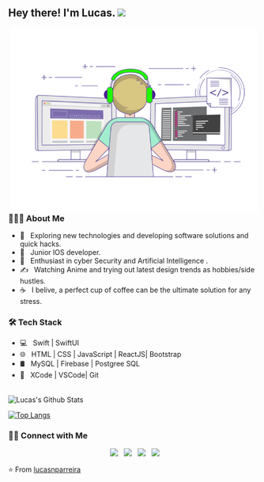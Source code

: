 <h2> Hey there! I'm Lucas. <img src="https://github.com/souvikguria98/souvikguria98/blob/master/Hi.gif" width="25"></h2>
<img align="right" alt="GIF" src="https://raw.githubusercontent.com/devSouvik/devSouvik/master/gif3.gif" width="500"/>

<h3> 👨🏻‍💻 About Me </h3>

- 🤔 &nbsp; Exploring new technologies and developing software solutions and quick hacks.
- 💼 &nbsp; Junior IOS developer.
- 🌱 &nbsp; Enthusiast in cyber Security and Artificial Intelligence .
- ✍️ &nbsp; Watching Anime and trying out latest design trends as hobbies/side hustles.
- ☕ &nbsp; I belive, a perfect cup of coffee can be the ultimate solution for any stress. 

<h3>🛠 Tech Stack</h3>

- 💻 &nbsp; Swift | SwiftUI
- 🌐 &nbsp; HTML | CSS | JavaScript | ReactJS| Bootstrap 
- 🛢 &nbsp; MySQL | Firebase | Postgree SQL
- 🔧 &nbsp; XCode | VSCode| Git

<br>

<img align="center" src="https://github-readme-stats.vercel.app/api?username=lnparreira83&include_all_commits=true&count_private=true&show_icons=true&line_height=20&title_color=7A7ADB&icon_color=2234AE&text_color=D3D3D3&bg_color=0,000000,130F40" alt="Lucas's Github Stats">

</br>

[![Top Langs](https://github-readme-stats.vercel.app/api/top-langs/?username=lnparreira83&layout=compact&text_color=daf7dc&bg_color=151515)](https://github.com/lnparreira83/github-readme-stats)


<h3> 🤝🏻 Connect with Me </h3>

<p align="center">
&nbsp; <a href="https://twitter.com/parreira_lucas" target="_blank" rel="noopener noreferrer"><img src="https://img.icons8.com/plasticine/100/000000/twitter.png" width="50" /></a>  
&nbsp; <a href="https://www.instagram.com/lucasnparreira/" target="_blank" rel="noopener noreferrer"><img src="https://img.icons8.com/plasticine/100/000000/instagram-new.png" width="50" /></a>  
&nbsp; <a href="https://www.linkedin.com/in/lucasnparreira/" target="_blank" rel="noopener noreferrer"><img src="https://img.icons8.com/plasticine/100/000000/linkedin.png" width="50" /></a>
&nbsp; <a href="mailto:lnparreira83@gmail.com" target="_blank" rel="noopener noreferrer"><img src="https://img.icons8.com/plasticine/100/000000/gmail.png"  width="50" /></a>
</p>

⭐️ From [lucasnparreira](https://github.com/lnparreira83)
